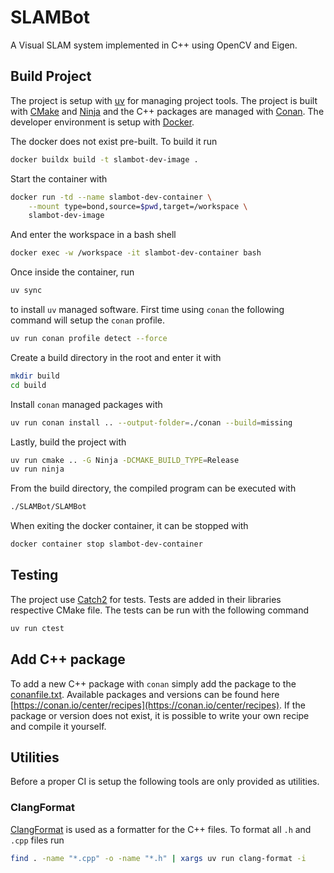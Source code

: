 # SLAMBot

A Visual SLAM system implemented in C++ using OpenCV and Eigen.

## Build Project
The project is setup with [uv](https://github.com/astral-sh/uv) for managing
project tools. The project is built with [CMake](https://cmake.org/) and
[Ninja](https://ninja-build.org/) and the C++ packages are managed with
[Conan](https://conan.io/). The developer environment is setup with
[Docker](https://www.docker.com/).

The docker does not exist pre-built. To build it run
```sh
docker buildx build -t slambot-dev-image .
```
Start the container with
```sh
docker run -td --name slambot-dev-container \
    --mount type=bond,source=$pwd,target=/workspace \
    slambot-dev-image
```
And enter the workspace in a bash shell
```sh
docker exec -w /workspace -it slambot-dev-container bash
```

Once inside the container, run
```sh
uv sync
```
to install `uv` managed software. First time using `conan` the following command
will setup the `conan` profile.
```sh
uv run conan profile detect --force
```
Create a build directory in the root and enter it with
```sh
mkdir build
cd build
```
Install `conan` managed packages with
```sh
uv run conan install .. --output-folder=./conan --build=missing
```
Lastly, build the project with
```sh
uv run cmake .. -G Ninja -DCMAKE_BUILD_TYPE=Release
uv run ninja
```

From the build directory, the compiled program can be executed with
```sh
./SLAMBot/SLAMBot
```

When exiting the docker container, it can be stopped with
```sh
docker container stop slambot-dev-container
```

## Testing
The project use [Catch2](https://github.com/catchorg/Catch2) for tests. Tests
are added in their libraries respective CMake file. The tests can be run with
the following command
```sh
uv run ctest
```

## Add C++ package
To add a new C++ package with `conan` simply add the package to the
[conanfile.txt](./conanfile.txt). Available packages and versions can be found
here [https://conan.io/center/recipes](https://conan.io/center/recipes). If the
package or version does not exist, it is possible to write your own recipe and
compile it yourself.

## Utilities
Before a proper CI is setup the following tools are only provided as utilities.
### ClangFormat
[ClangFormat](https://clang.llvm.org/docs/ClangFormat.html) is used as a
formatter for the C++ files. To format all `.h` and `.cpp` files run
```sh
find . -name "*.cpp" -o -name "*.h" | xargs uv run clang-format -i
```
